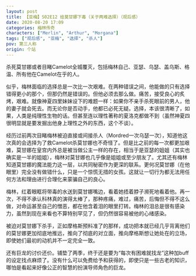 ```yaml
---
layout: post
title: 【亚梅】S02E12 给莫甘娜下毒（关于两难选择）（观后感）
date: 2020-08-20 17:09
categories: 梅林传奇
characters: ["Merlin", "Arthur", "Morgana"]
tags: ["观后感", "亚梅", "选择", "杀人"]
pov: 第三人称
origin: 个站
---
```


杀死莫甘娜或者目睹Camelot全城覆灭，包括梅林自己、亚瑟、乌瑟、盖乌斯、格温、所有他在Camelot在乎的人。

似乎，梅林面临的选择总是一次比一次艰难。在两种错误之间，他能做的只有选择错得更小的那个，但那仍然是错误的。但他必须去那么做。痛苦，接受良心的炙烤，艰难。就像神夏四里妹妹设下的难题一样：如果你不亲手杀死眼前的男人，他的妻子就会死去。而无论你是否动手，他都已必死无疑。选择，本该很清晰了，如果，人类是纯理性生物的话。但甚至连以理性著称的夏洛克都做不到（虽然神夏四很明显就是要发掘出他身上理性之外的东西，这个不谈）。

经历过前两次目睹梅林被迫直接或间接杀人（Mordred一次乌瑟一次），知道他这次真的会选择为了救Camelot杀莫甘娜也不奇怪了。但是比之前的每一次都更加艰难，莫甘娜在皇宫内外总是被当做公主一样的存在，相当于是亚瑟的姐姐（其实也确实是一半的姐姐），梅林对莫甘娜也几乎像是姐姐或至少朋友了。尤其还有梅林知道莫甘娜的魔法能力这一层，以共同秘密作为更深的联系。更何况莫甘娜（在他眼里）完全没有做错什么，只是一个惊慌无措的女孩。这就让一切行为都无法用任何方法和理由进行合理化来蒙骗自己的良心。

梅林，红着眼眶将带毒的水送到莫甘娜嘴边，看着她捂着脖子濒死地看着他。再一次，不得不承认科林真的演得太棒了，那种疼痛，难过，痛苦，后悔但不得不这么做，对命运甚至自己的憎恶，都在他含着泪的眼里打转。梅林的泪总是很有感染力，虽然到现在来看也不算特别罕见了，但仍然很容易被他的心绪感染。

被迫对莫甘娜下杀手，正如摩格斯预料准了的那样，成功把本就已经几乎背离他们的莫甘娜更加彻底地推远，推向了彻底的对立面，推向摩格斯想让她处在的立场，即使她们最初的动机并不一定完全一致。

还有巨龙的讨价还价。铺垫了两季，终于还是要为“每次有困难就找龙”这种加buff的设定找点麻烦了。没有什么可以免费给予和获得的，即使只是一些古老的知识，哪怕是看起来好像公正的智慧的扮演导师角色的巨龙。
